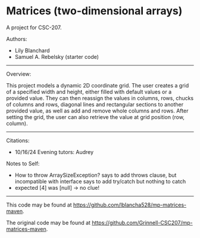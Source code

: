 # Matrices (two-dimensional arrays)

A project for CSC-207.

Authors:

* Lily Blanchard
* Samuel A. Rebelsky (starter code)

---

Overview:

This project models a dynamic 2D coordinate grid. The user creates a grid of a specified
width and height, either filled with default values or a provided value.
They can then reassign the values in columns, rows, chucks of columns and rows, diagonal lines
and rectangular sections to another provided value, as well as add and remove whole columns
and rows.
After setting the grid, the user can also retrieve the value at grid position (row, column).

---

Citations:
* 10/16/24 Evening tutors: Audrey

Notes to Self:
* How to throw ArraySizeException? says to add throws clause, but incompatible with interface
    says to add try/catch but nothing to catch
* expected [4] was [null] -> no clue!

---

This code may be found at <https://github.com/lblancha528/mp-matrices-maven>. 

The original code may be found at <https://github.com/Grinnell-CSC207/mp-matrices-maven>.
